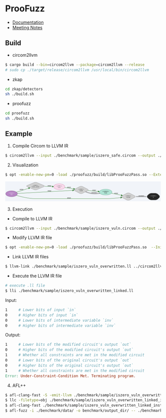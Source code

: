 # ProoFuzz

- [Documentation](./doc/)
- [Meeting Notes](./NOTE.md)

## Build

- circom2llvm

```bash
$ cargo build --bin=circom2llvm --package=circom2llvm --release
# sudo cp ./target/release/circom2llvm /usr/local/bin/circom2llvm
```

- zkap

```bash
cd zkap/detectors
sh ./build.sh
```

- proofuzz

```bash
cd proofuzz
sh ./build.sh
```


## Example

1. Compile Circom to LLVM IR

```bash
$ circom2llvm --input ./benchmark/sample/iszero_safe.circom --output ./benchmark/sample/
```

2. Visualization

```bash
$ opt -enable-new-pm=0 -load ./proofuzz/build/libProoFuzzPass.so --ExtendedPrintGraphviz -S ./benchmark/sample/iszero_safe.ll -o /dev/null 2> ./benchmark/sample/iszero_safe.dot
```

<img src="./benchmark/sample/iszero_safe_graphviz.svg" width=900>


3. Execution

- Compile to LLVM IR

```bash
$ circom2llvm --input ./benchmark/sample/iszero_vuln.circom --output ./benchmark/sample/
```

- Modify LLVM IR file

```bash
$ opt -enable-new-pm=0 -load ./proofuzz/build/libProoFuzzPass.so  --InitializeConstraintPass --MainAdderPass --enable-overwrite-free-variables --printout-outputs --printout-constraints -S ./benchmark/sample/iszero_vuln.ll -o ./benchmark/sample/iszero_vuln_overwritten.ll
```

- Link LLVM IR files

```bash
$ llvm-link ./benchmark/sample/iszero_vuln_overwritten.ll ../circom2llvm/utils/field_operations.ll -o ./benchmark/sample/iszero_vuln_overwritten_linked.ll
```

- Execute the LLVM IR file

```bash
# execute .ll file
$ lli ./benchmark/sample/iszero_vuln_overwritten_linked.ll
```

Input:

```makefile
1     # Lower bits of input `in`
0     # Higher bits of input `in`
0     # Lower bits of intermediate variable `inv`
0     # Higher bits of intermediate variable `inv`
```

Output:

```makefile
1     # Lower bits of the modified circuit's output `out`
0     # Higher bits of the modified circuit's output `out`
1     # Whether all constraints are met in the modified circuit
0     # Lower bits of the original circuit's output `out`
0     # Higher bits of the original circuit's output `out`
1     # Whether all constraints are met in the modified circuit
Error: Under-Constraint-Condition Met. Terminating program.
```

4. AFL++

```bash
$ afl-clang-fast -S -emit-llvm ./benchmark/sample/iszero_vuln_overwritten_linked.ll -o ./benchmark/sample/iszero_vuln_overwritten_linked_instrumented.ll
$ llc -filetype=obj ./benchmark/sample/iszero_vuln_overwritten_linked_instrumented.ll -o ./benchmark/sample/iszero_vuln_overwritten_linked_instrumented.o
$ afl-clang-fast ./benchmark/sample/iszero_vuln_overwritten_linked_instrumented.o -o ./benchmark/sample/iszero_vuln_overwritten_linked_instrumented.out
$ afl-fuzz -i ./benchmark/data/ -o benchmark/output_dir/ -- ./benchmark/sample/iszero_vuln_overwritten_linked_instrumented.out
```
